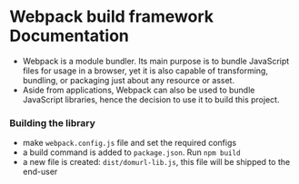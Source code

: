 # Webpack build framework Documentation 

- Webpack is a module bundler. Its main purpose is to bundle JavaScript files for usage in a browser, yet it is also capable of transforming, bundling, or packaging just about any resource or asset.
- Aside from applications, Webpack can also be used to bundle JavaScript libraries, hence the decision to use it to build this project.

### Building the library 
- make `webpack.config.js` file and set the required configs 
- a build command is added to `package.json`. Run `npm build`
- a new file is created: `dist/domurl-lib.js`, this file will be shipped to the end-user
